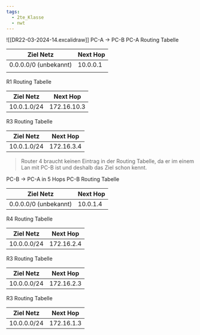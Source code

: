 ```yaml
---
tags:
  - 2te_Klasse
  - nwt
---
```


![[DR22-03-2024-14.excalidraw]]
PC-A → PC-B
PC-A Routing Tabelle

| Ziel Netz             | Next Hop |
| --------------------- | -------- |
| 0.0.0.0/0 (unbekannt) | 10.0.0.1 |
|                       |          |
R1 Routing Tabelle

| Ziel Netz   | Next Hop    |
| ----------- | ----------- |
| 10.0.1.0/24 | 172.16.10.3 |
R3 Routing Tabelle

| Ziel Netz   | Next Hop   |
| ----------- | ---------- |
| 10.0.1.0/24 | 172.16.3.4 |
> Router 4 braucht keinen Eintrag in der Routing Tabelle, da er im einem Lan mit PC-B ist und deshalb das Ziel schon kennt.

PC-B → PC-A in 5 Hops
PC-B Routing Tabelle

| Ziel Netz             | Next Hop |
| --------------------- | -------- |
| 0.0.0.0/0 (unbekannt) | 10.0.1.4 |

R4 Routing Tabelle

| Ziel Netz   | Next Hop   |
| ----------- | ---------- |
| 10.0.0.0/24 | 172.16.2.4 |
R3 Routing Tabelle

| Ziel Netz       | Next Hop   |
| --------------- | ---------- |
| 10.0.0.0/24<br> | 172.16.2.3 |


R3 Routing Tabelle

| Ziel Netz       | Next Hop   |
| --------------- | ---------- |
| 10.0.0.0/24<br> | 172.16.1.3 |
